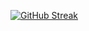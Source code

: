 <a href="https://git.io/streak-stats"><img src="https://streak-stats.demolab.com?user=MF-H0d%20&theme=tokyonight&hide_border=true" alt="GitHub Streak" /></a>
